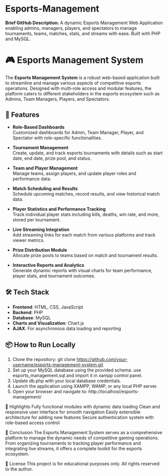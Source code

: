 # Esports-Management
**Brief GitHub Description:**  A dynamic Esports Management Web Application enabling admins, managers, players, and spectators to manage tournaments, teams, matches, stats, and streams with ease. Built with PHP and MySQL.

# 🎮 Esports Management System

The **Esports Management System** is a robust web-based application built to streamline and manage various aspects of competitive esports operations. Designed with multi-role access and modular features, the platform caters to different stakeholders in the esports ecosystem such as Admins, Team Managers, Players, and Spectators.

## 🚀 Features

- **Role-Based Dashboards**  
  Customized dashboards for Admin, Team Manager, Player, and Spectator with role-specific functionalities.

- **Tournament Management**  
  Create, update, and track esports tournaments with details such as start date, end date, prize pool, and status.

- **Team and Player Management**  
  Manage teams, assign players, and update player roles and performance data.

- **Match Scheduling and Results**  
  Schedule upcoming matches, record results, and view historical match data.

- **Player Statistics and Performance Tracking**  
  Track individual player stats including kills, deaths, win rate, and more, stored per tournament.

- **Live Streaming Integration**  
  Add streaming links for each match from various platforms and track viewer metrics.

- **Prize Distribution Module**  
  Allocate prize pools to teams based on match and tournament results.

- **Interactive Reports and Analytics**  
  Generate dynamic reports with visual charts for team performance, player stats, and tournament outcomes.

## 🛠️ Tech Stack

- **Frontend**: HTML, CSS, JavaScript  
- **Backend**: PHP  
- **Database**: MySQL  
- **Charts and Visualization**: Chart.js  
- **AJAX**: For asynchronous data loading and reporting

## 📦 How to Run Locally

1. Clone the repository:
   git clone https://github.com/your-username/esports-management-system.git
2. Set up your MySQL database using the provided schema.
   use esports_management.sql and import it in xampp control panel.
4. Update db.php with your local database credentials.
5. Launch the application using XAMPP, WAMP, or any local PHP server.
6. Open your browser and navigate to:
   http://localhost/esports-management/

📌 Highlights
Fully functional modules with dynamic data loading
Clean and responsive user interface for smooth navigation
Easily extensible architecture for adding new features
Secure authentication system with role-based access control

📍 Conclusion
The Esports Management System serves as a comprehensive platform to manage the dynamic needs of competitive gaming operations. From organizing tournaments to tracking player performance and integrating live streams, it offers a complete toolkit for the esports ecosystem.

📄 License
This project is for educational purposes only. All rights reserved to the author.
